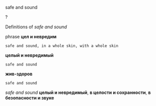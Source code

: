 safe and sound

?


Definitions of _safe and sound_

phrase
**цел и невредим**

    safe and sound, in a whole skin, with a whole skin
**целый и невредимый**

    safe and sound
**жив-здоров**

    safe and sound

_safe and sound_
**целый и невредимый**, **в целости и сохранности**, **в безопасности и звуке**